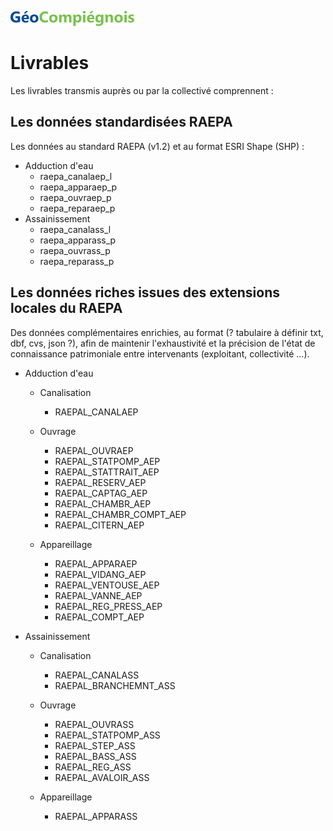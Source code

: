 ![picto](/doc/img/geocompiegnois_2020_reduit_v2.png)

# Livrables

Les livrables transmis auprès ou par la collectivé comprennent :

## Les données standardisées RAEPA

Les données au standard RAEPA (v1.2) et au format ESRI Shape (SHP) :
* Adduction d'eau
  * raepa_canalaep_l
  * raepa_apparaep_p
  * raepa_ouvraep_p
  * raepa_reparaep_p
* Assainissement
  * raepa_canalass_l
  * raepa_apparass_p
  * raepa_ouvrass_p
  * raepa_reparass_p

## Les données riches issues des extensions locales du RAEPA

Des données complémentaires enrichies, au format (? tabulaire à définir txt, dbf, cvs, json ?), afin de maintenir l'exhaustivité et la précision de l'état de connaissance patrimoniale entre intervenants (exploitant, collectivité ...).

* Adduction d'eau
  * Canalisation
    * RAEPAL_CANALAEP
    
  * Ouvrage
    * RAEPAL_OUVRAEP
    * RAEPAL_STATPOMP_AEP
    * RAEPAL_STATTRAIT_AEP
    * RAEPAL_RESERV_AEP
    * RAEPAL_CAPTAG_AEP
    * RAEPAL_CHAMBR_AEP
    * RAEPAL_CHAMBR_COMPT_AEP
    * RAEPAL_CITERN_AEP
    
  * Appareillage
    * RAEPAL_APPARAEP
    * RAEPAL_VIDANG_AEP
    * RAEPAL_VENTOUSE_AEP
    * RAEPAL_VANNE_AEP
    * RAEPAL_REG_PRESS_AEP
    * RAEPAL_COMPT_AEP

* Assainissement
  * Canalisation
    * RAEPAL_CANALASS
    * RAEPAL_BRANCHEMNT_ASS
    
  * Ouvrage
    * RAEPAL_OUVRASS
    * RAEPAL_STATPOMP_ASS
    * RAEPAL_STEP_ASS
    * RAEPAL_BASS_ASS
    * RAEPAL_REG_ASS
    * RAEPAL_AVALOIR_ASS
    
  * Appareillage
    * RAEPAL_APPARASS
